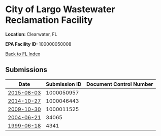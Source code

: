 # City of Largo Wastewater Reclamation Facility

**Location:** Clearwater, FL

**EPA Facility ID:** 100000050008

[Back to FL Index](../../index.md)

## Submissions

| Date | Submission ID | Document Control Number |
|------|--------------|-------------------------|
| [2015-08-03](submissions/1000050957.md) | 1000050957 |  |
| [2014-10-27](submissions/1000046443.md) | 1000046443 |  |
| [2009-10-30](submissions/1000011525.md) | 1000011525 |  |
| [2004-06-21](submissions/34065.md) | 34065 |  |
| [1999-06-18](submissions/4341.md) | 4341 |  |
